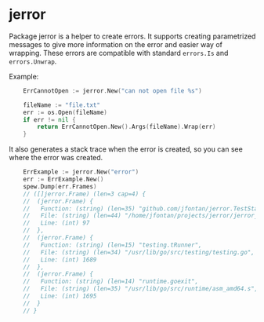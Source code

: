 # jerror

Package jerror is a helper to create errors. It supports creating parametrized
messages to give more information on the error and easier way of wrapping.
These errors are compatible with standard `errors.Is` and `errors.Unwrap`.

Example:

```go
    ErrCannotOpen := jerror.New("can not open file %s")

    fileName := "file.txt"
    err := os.Open(fileName)
    if err != nil {
        return ErrCannotOpen.New().Args(fileName).Wrap(err)
    }
```

It also generates a stack trace when the error is created, so you can see where the error was created.

```go
    ErrExample := jerror.New("error")
    err := ErrExample.New()
    spew.Dump(err.Frames)
    // ([]jerror.Frame) (len=3 cap=4) {
    //  (jerror.Frame) {
    //   Function: (string) (len=35) "github.com/jfontan/jerror.TestStack",
    //   File: (string) (len=44) "/home/jfontan/projects/jerror/jerror_test.go",
    //   Line: (int) 97
    //  },
    //  (jerror.Frame) {
    //   Function: (string) (len=15) "testing.tRunner",
    //   File: (string) (len=34) "/usr/lib/go/src/testing/testing.go",
    //   Line: (int) 1689
    //  },
    //  (jerror.Frame) {
    //   Function: (string) (len=14) "runtime.goexit",
    //   File: (string) (len=35) "/usr/lib/go/src/runtime/asm_amd64.s",
    //   Line: (int) 1695
    //  }
    // }
```
